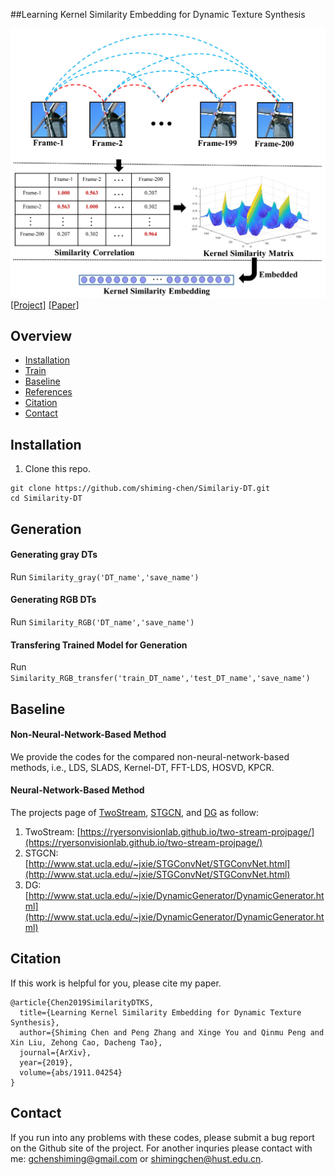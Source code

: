 ##Learning Kernel Similarity Embedding for Dynamic Texture Synthesis


![](https://github.com/shiming-chen/Similariy-DT/blob/master/core-idea.jpg)
[[Project]](https://shiming-chen.github.io/Similarity-page/Similarity.html) [[Paper]](https://arxiv.org/abs/1911.04254)

## Overview 
- [Installation](##installation)
- [Train](##generation)
- [Baseline](##baseline)
- [References](##references)
- [Citation](##citation)
- [Contact](##contact)




## Installation
1. Clone this repo.

```
git clone https://github.com/shiming-chen/Similariy-DT.git
cd Similarity-DT
```



## Generation

#### Generating gray DTs

Run `Similarity_gray('DT_name','save_name')`

#### Generating RGB DTs

Run `Similarity_RGB('DT_name','save_name')`

#### Transfering Trained Model for Generation

Run `Similarity_RGB_transfer('train_DT_name','test_DT_name','save_name')`

## Baseline

#### Non-Neural-Network-Based Method
We provide the codes for the compared non-neural-network-based methods, i.e., LDS, SLADS, Kernel-DT, FFT-LDS, HOSVD, KPCR.

#### Neural-Network-Based Method
The projects page of [TwoStream](https://ryersonvisionlab.github.io/two-stream-projpage/), [STGCN](http://www.stat.ucla.edu/~jxie/STGConvNet/STGConvNet.html), and [DG](http://www.stat.ucla.edu/~jxie/DynamicGenerator/DynamicGenerator.html) as follow:

1. TwoStream: [https://ryersonvisionlab.github.io/two-stream-projpage/](https://ryersonvisionlab.github.io/two-stream-projpage/)
2. STGCN: [http://www.stat.ucla.edu/~jxie/STGConvNet/STGConvNet.html](http://www.stat.ucla.edu/~jxie/STGConvNet/STGConvNet.html)
3. DG:  [http://www.stat.ucla.edu/~jxie/DynamicGenerator/DynamicGenerator.html](http://www.stat.ucla.edu/~jxie/DynamicGenerator/DynamicGenerator.html)



## Citation
If this work is helpful for you, please cite my paper.

```
@article{Chen2019SimilarityDTKS,
  title={Learning Kernel Similarity Embedding for Dynamic Texture Synthesis},
  author={Shiming Chen and Peng Zhang and Xinge You and Qinmu Peng and Xin Liu, Zehong Cao, Dacheng Tao},
  journal={ArXiv},
  year={2019},
  volume={abs/1911.04254}
}
```

## Contact
If you run into any problems with these codes, please submit a bug report on the Github site of the project. For another inquries please contact with me: gchenshiming@gmail.com or shimingchen@hust.edu.cn.





